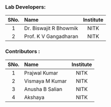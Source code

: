 ### Lab Developers:

| SNo. | Name | Institute |
| :--: | :-- | :-------: |
|  1   | Dr. Biswajit R Bhowmik | NITK |
|  2   | Prof. K V Gangadharan | NITK |

### Contributors :

| SNo. | Name | Institute |
| :--: | :-- | :-------: |
|  1   | Prajwal Kumar | NITK |
|  2   | Vismaya M Kumar | NITK |
|  3   | Anusha B Salian | NITK |
|  4   | Akshaya | NITK |

